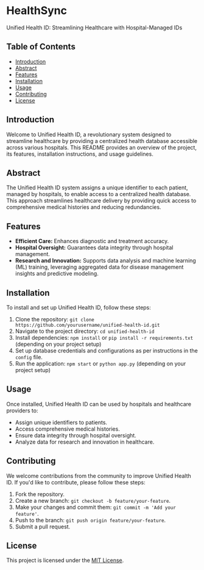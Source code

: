 # HealthSync
 Unified Health ID: Streamlining Healthcare with Hospital-Managed IDs

## Table of Contents
- [Introduction](#introduction)
- [Abstract](#abstract)
- [Features](#features)
- [Installation](#installation)
- [Usage](#usage)
- [Contributing](#contributing)
- [License](#license)

## Introduction

Welcome to Unified Health ID, a revolutionary system designed to streamline healthcare by providing a centralized health database accessible across various hospitals. This README provides an overview of the project, its features, installation instructions, and usage guidelines.

## Abstract

The Unified Health ID system assigns a unique identifier to each patient, managed by hospitals, to enable access to a centralized health database. This approach streamlines healthcare delivery by providing quick access to comprehensive medical histories and reducing redundancies.

## Features

- **Efficient Care:** Enhances diagnostic and treatment accuracy.
- **Hospital Oversight:** Guarantees data integrity through hospital management.
- **Research and Innovation:** Supports data analysis and machine learning (ML) training, leveraging aggregated data for disease management insights and predictive modeling.

## Installation

To install and set up Unified Health ID, follow these steps:

1. Clone the repository: `git clone https://github.com/yourusername/unified-health-id.git`
2. Navigate to the project directory: `cd unified-health-id`
3. Install dependencies: `npm install` or `pip install -r requirements.txt` (depending on your project setup)
4. Set up database credentials and configurations as per instructions in the `config` file.
5. Run the application: `npm start` or `python app.py` (depending on your project setup)

## Usage

Once installed, Unified Health ID can be used by hospitals and healthcare providers to:

- Assign unique identifiers to patients.
- Access comprehensive medical histories.
- Ensure data integrity through hospital oversight.
- Analyze data for research and innovation in healthcare.

## Contributing

We welcome contributions from the community to improve Unified Health ID. If you'd like to contribute, please follow these steps:

1. Fork the repository.
2. Create a new branch: `git checkout -b feature/your-feature`.
3. Make your changes and commit them: `git commit -m 'Add your feature'`.
4. Push to the branch: `git push origin feature/your-feature`.
5. Submit a pull request.

## License

This project is licensed under the [MIT License](LICENSE).
